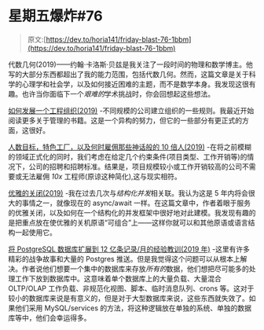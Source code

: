 # 星期五爆炸#76

> 原文:[https://dev.to/horia141/friday-blast-76-1bbm](https://dev.to/horia141/friday-blast-76-1bbm)

代数几何(2019)——约翰·卡洛斯·贝兹是我关注了一段时间的物理和数学博主。他写的大部分东西都超出了我的能力范围，包括代数几何。然而，这篇文章是关于科学的心理学和社会学，以及如何接近困难的主题，而不是数学本身。我发现这很有趣。也许当你面临下一个*艰难的*学术挑战时，你会回想起这些想法。

[如何发展一个工程组织(2019)](https://lethain.com//how-to-evolve-eng-org/) -不同规模的公司建立组织的一些规则。我最近开始阅读更多关于管理的书籍。这是一个异构的努力，但它的一些部分有更正式的方面，这很好。

[人数目标，特色工厂，以及何时雇佣那些神话般的 10 倍人(2019)](https://erikbern.com/2019/02/21/headcount-targets-feature-factories-and-when-to-hire-those-mythical-10x-people.html) -在将之前模糊的领域正式化的同时，我们考虑在给定几个约束条件(项目类型、工作开销等)的情况下，公司的招聘和招聘标准。结果是，项目规模较小或工作开销较高的公司不需要或无法雇佣 *10x* 工程师(原谅这种简化),这与现实相符。

[优雅的关闭(2019)](http://250bpm.com/blog:146) -我在过去几次与*结构化并发*相关联。我认为这是 5 年内将会很大的事情之一，就像现在的 async/await 一样。在这篇文章中，作者着眼于服务的优雅关闭，以及如何在一个结构化的并发框架中很好地对此建模。我发现有趣的是把重点放在使优雅的关机原语“可组合”上——这样你就可以和其他原语或语言结构一起使用它。

[将 PostgreSQL 数据库扩展到 12 亿条记录/月的经验教训(2019 年)](https://medium.com/@gajus/lessons-learned-scaling-postgresql-database-to-1-2bn-records-month-edc5449b3067) -这里有许多精彩的战争故事和大量的 Postgres 推送。但是我觉得这个问题可以从根本上解决。作者说他们想要一个集中的数据库来存放*所有的*数据，他们想把尽可能多的处理工作下放到数据库中。这意味着单个数据库上的大量负载、大量混合 OLTP/OLAP 工作负载、非规范化视图、脚本、临时消息队列、crons 等。这对于较小的数据库来说是有意义的，但是对于大型数据库来说，这些东西就失效了。如果他们采用 MySQL/services 的方法，将这种逻辑放在单独的系统、单独的数据库等中，他们会幸运得多。